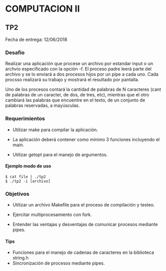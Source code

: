 # COMPUTACION II


## TP2

Fecha de entrega: 12/06/2018


### Desafío

Realizar una aplicación que procese un archivo por estandar input o un archvio especificado con la opción -f. El 
proceso padre leerá parte del archivo y se lo enviará a dos procesos hijos por un pipe a cada uno. Cada procsso
realizará su trabajo y mostrará el resultado por pantalla.

Uno de los procesos contará la cantidad de palabras de N caracteres (cant de palabras de un caracter, de dos, de
tres, etc), mientras que el otro cambiará las palabras que encuentre en el texto, de un conjunto de palabras 
reservadas, a mayúsculas.


### Requerimientos

* Utilizar make para compilar la aplicación.

* La aplicación deberá contener como mínimo 3 funciones incluyendo el main.

* Utilizar getopt para el manejo de argumentos.


#### Ejemplo modo de uso

~~~~~~~~~~~~~~~~~~~
$ cat file | ./tp2
$ ./tp2 -i [archivo]
~~~~~~~~~~~~~~~~~~~


### Objetivos

* Utilizar un archivo Makefile para el proceso de compilación y testeo.

* Ejercitar multiprocesamiento con fork.

* Entender las ventajas y desventajas de comunicar procesos mediante pipes.


#### Tips

* Funciones para el manejo de cadenas de caracteres en la biblioteca string.h
* Sincronización de procesos mediante pipes.

